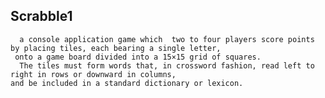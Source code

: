 ## Scrabble1
      a console application game which  two to four players score points by placing tiles, each bearing a single letter, 
     onto a game board divided into a 15×15 grid of squares. 
      The tiles must form words that, in crossword fashion, read left to right in rows or downward in columns, 
    and be included in a standard dictionary or lexicon.
